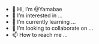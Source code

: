 - 👋 Hi, I’m @Yamabae
- 👀 I’m interested in ...
- 🌱 I’m currently learning ...
- 💞️ I’m looking to collaborate on ...
- 📫 How to reach me ...

<!---
Yamabae/Yamabae is a ✨ special ✨ repository because its `README.md` (this file) appears on your GitHub profile.
You can click the Preview link to take a look at your changes.
--->
